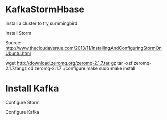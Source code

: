 KafkaStormHbase
===============

Install a cluster to try summingbird


Install Storm

Source: http://www.thecloudavenue.com/2013/11/InstallingAndConfiguringStormOnUbuntu.html



wget http://download.zeromq.org/zeromq-2.1.7.tar.gz
tar -xzf zeromq-2.1.7.tar.gz
cd zeromq-2.1.7
./configure
make
sudo make install





Install Kafka
=============
Configure Storm

Configure Kafka

